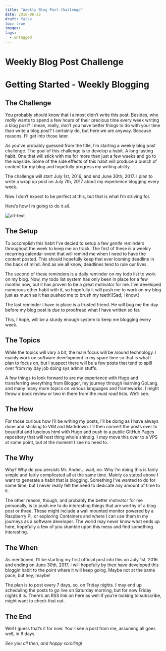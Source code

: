 ```yaml
---
title: "Weekly Blog Post Challenge"
date: 2016-06-25
draft: false
toc: true
images:
tags:
  - untagged
--- 
```

# Weekly Blog Post Challenge


 


# Getting Started - Weekly Blogging


## The Challenge


You probably should know that I almost didn’t write this post. Besides, who *really* wants to spend a few hours of their precious time every week writing a blog post? I mean, really, don’t you have better things to do with your time than write a blog post? I certainly do, but here we are anyway. Because reasons. I’ll get into those later.


As you’ve probably guessed from the title, I’m starting a weekly blog post challenge. The goal of this challenge is to develop a habit. A long lasting habit. One that will stick with me for more than just a few weeks and go to the wayside. Some of the side effects of this habit will produce a bunch of content for my blog and hopefully progress my writing ability.


The challenge will start July 1st, 2016, and end June 30th, 2017. I plan to
write a wrap up post on July 7th, 2017 about my experience blogging every week.


Now I don’t expect to be perfect at this, but that is what I’m striving for.


Here’s how I’m going to do it all.


![alt-text](/img/challenge-accepted.png)


## The Setup


To accomplish this habit I’ve decied to setup a few *gentle* reminders
throughout the week to keep me on track. The first of these is a weekly
recurring calendar event that will remind me when I need to have the content
posted. This should hopefully keep that ever looming deadline in the back of
mind. And as we all know, deadlines tend to rule our lives.


The second of these reminders is a daily reminder on my todo list to work on my
blog. Now, my todo list system has only been in place for a few months now, but
it has proven to be a great motivator for me. I’ve developed numerous other
habit with it, so hopefully it will push me to work on my blog just as much as
it has pushed me to brush my teeth!(Sad, I know.)


The last reminder I have in place is a trusted friend. He will bug me the day
before my blog post is *due* to proofread what I have written so far.


This, I hope, will be a sturdy enough system to keep me blogging every week.


## The Topics


While the topics will vary a bit, the main focus will be around technology. I
mainly work on software development in my spare time so that is what I plan to
focus on, but I suspect there will be a few posts that tend to spill over from
my day job doing sys admin stuffs.


A few things to look forward to are my experience with Hugo and transferring
everything from Blogger, my journey through learning GoLang, and many many more
topics on various languages and frameworks. I might throw a book review or two
in there from the *must read* lists. We’ll see.


## The How


For those curious how I’ll be writing my posts, I’ll be doing as I have always
done and sticking to VIM and Markdown. I’ll then convert the posts over to
beautiful and luscious html with Hugo and push to a public GitHub Pages
repository that will host thing whole shindig. I *may* move this over to a VPS
at some point, but at the moment I see no need to.


## The Why


Why? Why do you persists Mr. Ander… wait, no. Why I’m doing this is fairly
simple and fairly complicated all at the same time. Mainly as stated above I
want to generate a habit that is blogging. Something I’ve wanted to do for some
time, but I never really felt the need to dedicate any amount of time to it.


The other reason, though, and probably the better motivator for me personally,
is to push me to do interesting things that are worthy of a blog post or three.
These might include a wall mounted monitor powered by a Raspberry Pi, or
exploring Containers and where I can use them in my journeys as a software
developer. The world may never know what ends up here, hopefully a few of you
stumble upon this mess and find something interesting.


## The When


As mentioned, I’ll be starting my first official post into this on July 1st,
2016 and ending on June 30th, 2017. I will hopefully by then have developed this
bloggin habit to the point where it will keep going. Maybe not at the same
pace, but hey, maybe!


The plan is to post every 7 days, so, on Friday nights. I may end up scheduling
the posts to go live on Saturday morning, but for now Friday nights it is.
There’s an RSS link on here as well if you’re looking to subscribe, might want
to check that out.


## The End


Well I guess that’s it for now. You’ll see a post from me, assuming all goes
well, in 6 days.


*See you all then, and happy scrolling!*

